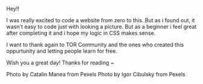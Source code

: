 Hey!!

I was really excited to code a website from zero to this.
But as i found out, it wasn't easy to code just with looking a picture.
But as a beginner i feel great after completing it and i hope my logic in CSS makes sense.

I want to thank again to TOR Community and the ones who created this oppurtunity and letting people learn for free.

Wish you a great day!
Thanks for reading ~


Photo by Catalin Manea from Pexels
Photo by Igor Cibulsky from Pexels

